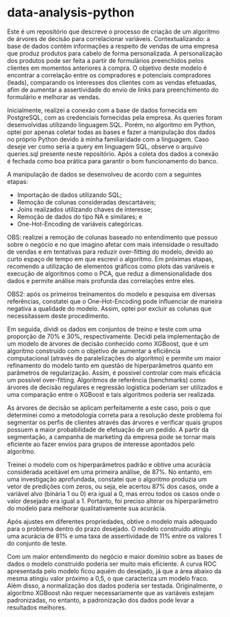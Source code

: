 # data-analysis-python

Este é um repositório que descreve o processo de criação de um algoritmo de árvores de decisão para correlacionar variáveis. Contextualizando: a base de dados contém informações a respeito de vendas de uma empresa que produz produtos para cabelo de forma personalizada. A personalização dos produtos pode ser feita a partir de formulários preenchidos pelos clientes em momentos anteriores à compra. O objetivo deste modelo é encontrar a correlação entre os compradores e potenciais compradores (leads), comparando os interesses dos clientes com as vendas efetuadas, afim de aumentar a assertividade do envio de links para preenchimento do formulário e melhorar as vendas.

Inicialmente, realizei a conexão com a base de dados fornecida em PostgreSQL, com as credenciais fornecidas pela empresa. As queries foram desenvolvidas utilizando linguagem SQL. Porém, no algoritmo em Python, optei por apenas coletar todas as bases e fazer a manipulação dos dados no próprio Python devido à minha familiaridade com a linguagem. Caso deseje ver como seria a query em linguagem SQL, observe o arquivo queries.sql presente neste repositório. Após a coleta dos dados a conexão é fechada como boa prática para garantir o bom funcionamento do banco.

A manipulação de dados se desenvolveu de acordo com a seguintes etapas:
- Importação de dados utilizando SQL;
- Remoção de colunas consideradas descartáveis;
- Joins realizados utilizando chaves de interesse;
- Remoção de dados do tipo NA e similares; e
- One-Hot-Encoding de variáveis categóricas.

OBS: realizei a remoção de colunas baseado no entendimento que possuo sobre o negócio e no que imagino afetar com mais intensidade o resultado de vendas e em tentativas para reduzir over-fitting do modelo, devido ao curto espaço de tempo em que escrevi o algoritmo. Em próximas etapas, recomendo a utilização de elementos gráficos como plots das variáveis e execução de algoritmos como o PCA, que reduz a dimensionalidade dos dados e permite análise mais profunda das correlações entre eles.

OBS2: após os primeiros treinamentos do modelo e pesquisa em diversas referências, constatei que o One-Hot-Encoding pode influenciar de maneira negativa a qualidade do modelo. Assim, optei por excluir as colunas que necessitassem deste procedimento.

Em seguida, dividi os dados em conjuntos de treino e teste com uma proporção de 70% e 30%, respectivamente. Decidi pela implementação de um modelo de árvores de decisão conhecido como XGBoost, que é um algoritmo construído com o objetivo de aumentar a eficiência computacional (através de paralelizações do algoritmo) e permite um maior refinamento do modelo tanto em questão de hiperparâmetros quanto em parâmetros de regularização. Assim, é possivel controlar com mais eficácia um possível over-fitting. Algoritmos de referência (benchmarks) como árvores de decisão regulares e regressão logística poderiam ser utilizados e uma comparação entre o XGBoost e tais algoritmos poderia ser realizada.

As árvores de decisão se aplicam perfeitamente a este caso, pois o que determinei como a metodologia correta para a resolução deste problema foi segmentar os perfis de clientes através das árvores e verificar quais grupos possuem a maior probabilidade de efetuação de um pedido. A partir da segmentação, a campanha de marketing da empresa pode se tornar mais eficiente ao fazer envios para grupos de interesse apontados pelo algoritmo.

Treinei o modelo com os hiperparâmetros padrão e obtive uma acurácia considerada aceitável em uma primeira análise, de 87%. No entanto, em uma investigação aprofundada, constatei que o algoritmo produzia um vetor de predições com zeros, ou seja, ele acertou 87% dos casos, onde a variável alvo (binária 1 ou 0) era igual a 0, mas errou todos os casos onde o valor desejado era igual a 1. Portanto, foi preciso alterar os hiperparâmetro do modelo para melhorar qualitativamente sua acurácia. 

Após ajustes em diferentes propriedades, obtive o modelo mais adequado para o problema dentro do prazo desejado. O modelo construído atingiu uma acurácia de 81% e uma taxa de assertividade de 11% entre os valores 1 do conjunto de teste.

Com um maior entendimento do negócio e maior domínio sobre as bases de dados o modelo construído poderia ser muito mais eficiente. A curva ROC apresentada pelo modelo ficou aquém do desejado, já que a área abaixo da mesma atingiu valor próximo a 0,5, o que caracteriza um modelo fraco. Além disso, a normalização dos dados poderia ser testada. Originalmente, o algoritmo XGBoost não requer necessariamente que as variáveis estejam padronizadas, no entanto, a padronização dos dados pode levar a resultados melhores.
